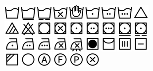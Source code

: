 <img src="icons/machine-wash.svg" /> <img src="icons/machine-wash-on-permanent-press.svg" /> <img src="icons/machine-wash-on-delicate.svg" /> <img src="icons/do-not-wash.svg" /> <img src="icons/hand-wash.svg" /> <img src="icons/wash-on-cold.svg" /> <img src="icons/wash-on-warm.svg" /> <img src="icons/wash-on-hot.svg" /> <img src="icons/bleach.svg" /> <img src="icons/non-chlorine-bleach.svg" /> <img src="icons/do-not-bleach.svg" /> <img src="icons/tumble-dry.svg" /> <img src="icons/do-not-tumble-dry.svg" /> <img src="icons/dry-on-low.svg" /> <img src="icons/dry-on-medium.svg" /> <img src="icons/dry-on-high.svg" /> <img src="icons/dry-on-permanent-press.svg" /> <img src="icons/dry-on-delicate.svg" /> <img src="icons/iron-on-low.svg" /> <img src="icons/iron-on-medium.svg" /> <img src="icons/iron-on-high.svg" /> <img src="icons/do-not-iron.svg" /> <img src="icons/iron-no-steam.svg" /> <img src="icons/no-heat.svg" /> <img src="icons/hang-dry.svg" /> <img src="icons/drip-dry.svg" /> <img src="icons/dry-flat.svg" /> <img src="icons/dry-in-shade.svg" /> <img src="icons/dry-clean.svg" /> <img src="icons/dry-clean-any-solvent.svg" /> <img src="icons/dry-clean-hydrocarbon-solvent-only.svg" /> <img src="icons/dry-clean-tetrachloroethylene-solvent-only.svg" /> <img src="icons/do-not-dry-clean.svg" />
